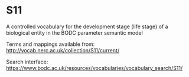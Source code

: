# S11
A controlled vocabulary for the development stage (life stage) of a biological entity in the BODC parameter semantic model

Terms and mappings available from: http://vocab.nerc.ac.uk/collection/S11/current/

Search interface: https://www.bodc.ac.uk/resources/vocabularies/vocabulary_search/S11/

